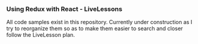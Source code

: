 ### Using Redux with React - LiveLessons

All code samples exist in this repository. Currently under construction as I try to reorganize them so as to make them easier to search and closer follow the LiveLesson plan.

